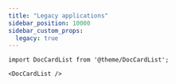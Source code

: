 ```yaml
---
title: "Legacy applications"
sidebar_position: 10000
sidebar_custom_props:
  legacy: true
---
```


```mdx-code-block
import DocCardList from '@theme/DocCardList';

<DocCardList />
```
